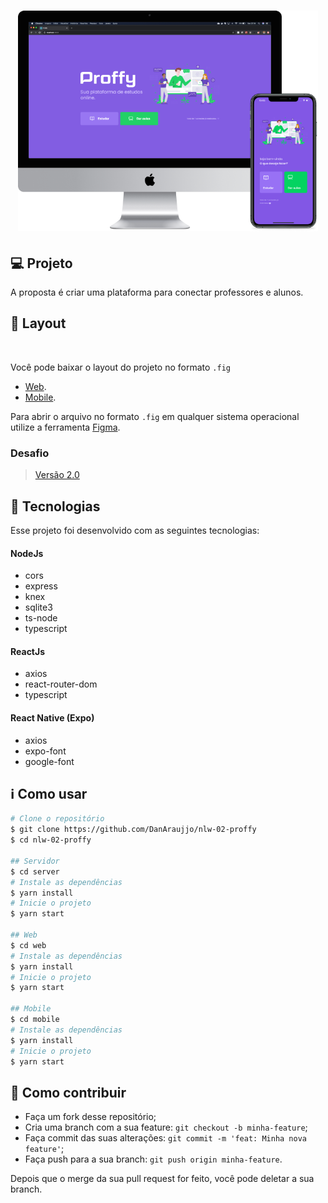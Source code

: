 <h1 align="center">
     <img alt="" title="" src=".github/layout.png"  width="480px"/>
</h1>

## 💻 Projeto

A proposta é criar uma plataforma para conectar professores e alunos.


## 🔖 Layout
<img alt="" title="" src=".github/video.gif"  />

Você pode baixar o layout do projeto no formato `.fig`

- [Web](.github/Proffy_Web.fig).
- [Mobile](.github/Proffy_Mobile.fig).

Para abrir o arquivo no formato `.fig` em qualquer sistema operacional utilize a ferramenta [Figma](https://figma.com).

### Desafio 

> [Versão 2.0](https://www.notion.so/Vers-o-2-0-Proffy-eefca1b981694cd0a895613bc6235970)

## :rocket: Tecnologias

Esse projeto foi desenvolvido com as seguintes tecnologias:

#### NodeJs

- cors
- express
- knex
- sqlite3
- ts-node
- typescript

#### ReactJs

- axios
- react-router-dom
- typescript

#### React Native (Expo)

- axios
- expo-font
- google-font

## :information_source: Como usar

```bash
# Clone o repositório
$ git clone https://github.com/DanAraujjo/nlw-02-proffy
$ cd nlw-02-proffy

## Servidor
$ cd server
# Instale as dependências
$ yarn install
# Inicie o projeto
$ yarn start

## Web
$ cd web
# Instale as dependências
$ yarn install
# Inicie o projeto
$ yarn start

## Mobile
$ cd mobile
# Instale as dependências
$ yarn install
# Inicie o projeto
$ yarn start
```

## 🤔 Como contribuir

- Faça um fork desse repositório;
- Cria uma branch com a sua feature: `git checkout -b minha-feature`;
- Faça commit das suas alterações: `git commit -m 'feat: Minha nova feature'`;
- Faça push para a sua branch: `git push origin minha-feature`.

Depois que o merge da sua pull request for feito, você pode deletar a sua branch.
